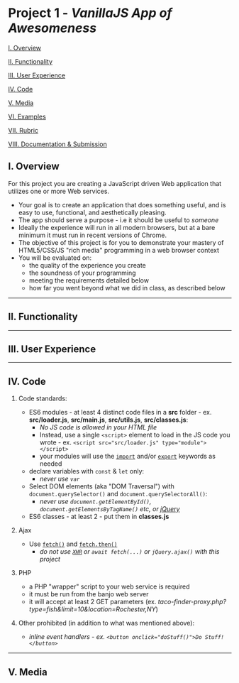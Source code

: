 # Project 1 - *VanillaJS App of Awesomeness*

[I. Overview](#overview)

[II. Functionality](#functionality)

[III. User Experience](#user-experience)

[IV. Code](#code)

[V. Media](#media)

[VI. Examples](#examples)

[VII. Rubric](#rubric)

[VIII. Documentation & Submission](#submission)

<a id="overview"/>

## I. Overview

For this project you are creating a JavaScript driven Web application that utilizes one or more Web services.

- Your goal is to create an application that does something useful, and is easy to use, functional, and aesthetically pleasing.
- The app should serve a purpose - i.e it should be useful to *someone*
- Ideally the experience will run in all modern browsers, but at a bare minimum it must run in recent versions of Chrome.
- The objective of this project is for you to demonstrate your mastery of HTML5/CSS/JS "rich media" programming in a web browser context
- You will be evaluated on:
    - the quality of the experience you create
    - the soundness of your programming
    - meeting the requirements detailed below
    - how far you went beyond what we did in class, as described below

<hr>

<a id="functionality"/>

## II. Functionality


<hr>

<a id="user-experience"/>

## III. User Experience

<hr>

<a id="code"/>

## IV. Code

1) Code standards:
    - ES6 modules - at least 4 distinct code files in a **src** folder - ex. **src/loader.js**, **src/main.js**, **src/utils.js**, **src/classes.js**:
      - *No JS code is allowed in your HTML file*
      - Instead, use a single `<script>` element to load in the JS code you wrote - ex. `<script src="src/loader.js" type="module"></script>`
      - your modules will use the [`import`](https://developer.mozilla.org/en-US/docs/Web/JavaScript/Reference/Statements/import) and/or [`export`](https://developer.mozilla.org/en-US/docs/Web/JavaScript/Reference/Statements/export) keywords as needed
    - declare variables with `const` & `let` only:
      - *never use `var`*
    - Select DOM elements (aka "DOM Traversal") with `document.querySelector()` and `document.querySelectorAll()`:
      - *never use `document.getElementById()`, `document.getElementsByTagName()` etc, or [jQuery](https://jquery.com)*
    - ES6 classes - at least 2 - put them in **classes.js**
 
2) Ajax
    - Use [`fetch()`](https://developer.mozilla.org/en-US/docs/Web/API/Fetch_API) and [`fetch.then()`](https://developer.mozilla.org/en-US/docs/Web/API/Fetch_API/Using_Fetch)
      - *do not use [`XHR`](https://developer.mozilla.org/en-US/docs/Web/API/XMLHttpRequest) or `await fetch(...)` or `jQuery.ajax()` with this project*

3) PHP
    - a PHP "wrapper" script to your web service is required
    - it must be run from the banjo web server
    - it will accept at least 2 GET parameters (ex. *taco-finder-proxy.php?type=fish&limit=10&location=Rochester,NY*)

4) Other prohibited (in addition to what was mentioned above):
    - *inline event handlers - ex. `<button onclick="doStuff()">Do Stuff!</button>`*
    


<hr>

<a id="media"/>

## V. Media


